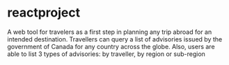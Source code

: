 # reactproject
 A web tool for travelers as a first step in planning any trip abroad for an intended destination. 
 Travellers can query a list of advisories issued by the government of Canada for any country
 across the globe. Also, users are able to list 3 types of advisories: by traveller, by region or sub-region
